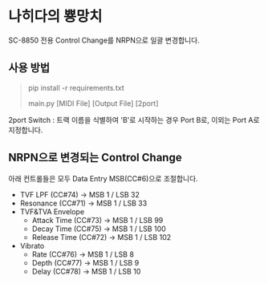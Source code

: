 # 나히다의 뿅망치

SC-8850 전용 Control Change를 NRPN으로 일괄 변경합니다.

## 사용 방법

> pip install -r requirements.txt
> 
> main.py [MIDI File] [Output File] [2port]

2port Switch : 트랙 이름을 식별하여 'B'로 시작하는 경우 Port B로, 이외는 Port A로 지정합니다.

## NRPN으로 변경되는 Control Change
아래 컨트롤들은 모두 Data Entry MSB(CC#6)으로 조절합니다.

- TVF LPF (CC#74) → MSB 1 / LSB 32
- Resonance (CC#71) → MSB 1 / LSB 33
- TVF&TVA Envelope
  - Attack Time (CC#73) → MSB 1 / LSB 99
  - Decay Time (CC#75) → MSB 1 / LSB 100
  - Release Time (CC#72) → MSB 1 / LSB 102
- Vibrato
  - Rate (CC#76) → MSB 1 / LSB 8
  - Depth (CC#77) → MSB 1 / LSB 9
  - Delay (CC#78) → MSB 1 / LSB 10
